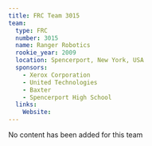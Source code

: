 ```yaml
---
title: FRC Team 3015
team:
  type: FRC
  number: 3015
  name: Ranger Robotics
  rookie_year: 2009
  location: Spencerport, New York, USA
  sponsors:
    - Xerox Corporation
    - United Technologies
    - Baxter
    - Spencerport High School
  links:
    Website: 
---
```

No content has been added for this team